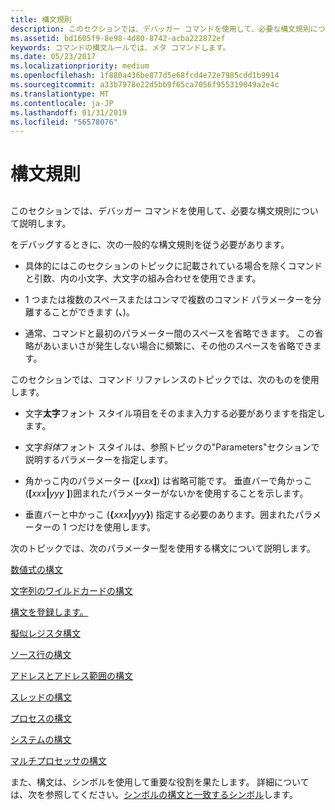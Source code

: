 ```yaml
---
title: 構文規則
description: このセクションでは、デバッガー コマンドを使用して、必要な構文規則について説明します。
ms.assetid: bd1605f9-8e98-4d80-8742-acba222872ef
keywords: コマンドの構文ルールでは、メタ コマンドします。
ms.date: 05/23/2017
ms.localizationpriority: medium
ms.openlocfilehash: 1f880a436be877d5e68fcd4e72e7985cdd1b9914
ms.sourcegitcommit: a33b7978e22d5bb9f65ca7056f955319049a2e4c
ms.translationtype: MT
ms.contentlocale: ja-JP
ms.lasthandoff: 01/31/2019
ms.locfileid: "56578076"
---
```

# <a name="syntax-rules"></a>構文規則


## <span id="ddk_syntax_rules_dbg"></span><span id="DDK_SYNTAX_RULES_DBG"></span>


このセクションでは、デバッガー コマンドを使用して、必要な構文規則について説明します。

をデバッグするときに、次の一般的な構文規則を従う必要があります。

-   具体的にはこのセクションのトピックに記載されている場合を除くコマンドと引数、内の小文字、大文字の組み合わせを使用できます。

-   1 つまたは複数のスペースまたはコンマで複数のコマンド パラメーターを分離することができます (**、**)。

-   通常、コマンドと最初のパラメーター間のスペースを省略できます。 この省略があいまいさが発生しない場合に頻繁に、その他のスペースを省略できます。

このセクションでは、コマンド リファレンスのトピックでは、次のものを使用します。

- 文字**太字**フォント スタイル項目をそのまま入力する必要がありますを指定します。

- 文字*斜体*フォント スタイルは、参照トピックの"Parameters"セクションで説明するパラメーターを指定します。

- 角かっこ内のパラメーター (**\[**<em>xxx</em>**\]**) は省略可能です。 垂直バーで角かっこ (**\[**<em>xxx</em>**|**<em>yyy</em> **\]**)囲まれたパラメーターがないかを使用することを示します。

- 垂直バーと中かっこ (**{**<em>xxx</em>**|**<em>yyy</em>**}**) 指定する必要のあります。囲まれたパラメーターの 1 つだけを使用します。

次のトピックでは、次のパラメーター型を使用する構文について説明します。

[数値式の構文](numerical-expression-syntax.md)

[文字列のワイルドカードの構文](string-wildcard-syntax.md)

[構文を登録します。](register-syntax.md)

[擬似レジスタ構文](pseudo-register-syntax.md)

[ソース行の構文](source-line-syntax.md)

[アドレスとアドレス範囲の構文](address-and-address-range-syntax.md)

[スレッドの構文](thread-syntax.md)

[プロセスの構文](process-syntax.md)

[システムの構文](system-syntax.md)

[マルチプロセッサの構文](multiprocessor-syntax.md)

また、構文は、シンボルを使用して重要な役割を果たします。 詳細については、次を参照してください。[シンボルの構文と一致するシンボル](symbol-syntax-and-symbol-matching.md)します。

 

 





